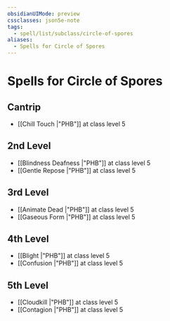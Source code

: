 ```yaml
---
obsidianUIMode: preview
cssclasses: json5e-note
tags:
  - spell/list/subclass/circle-of-spores
aliases:
  - Spells for Circle of Spores
---
```

# Spells for Circle of Spores

## Cantrip

- [[Chill Touch \|"PHB"]] at class level 5

## 2nd Level

- [[Blindness Deafness \|"PHB"]] at class level 5
- [[Gentle Repose \|"PHB"]] at class level 5

## 3rd Level

- [[Animate Dead \|"PHB"]] at class level 5
- [[Gaseous Form \|"PHB"]] at class level 5

## 4th Level

- [[Blight \|"PHB"]] at class level 5
- [[Confusion \|"PHB"]] at class level 5

## 5th Level

- [[Cloudkill \|"PHB"]] at class level 5
- [[Contagion \|"PHB"]] at class level 5
